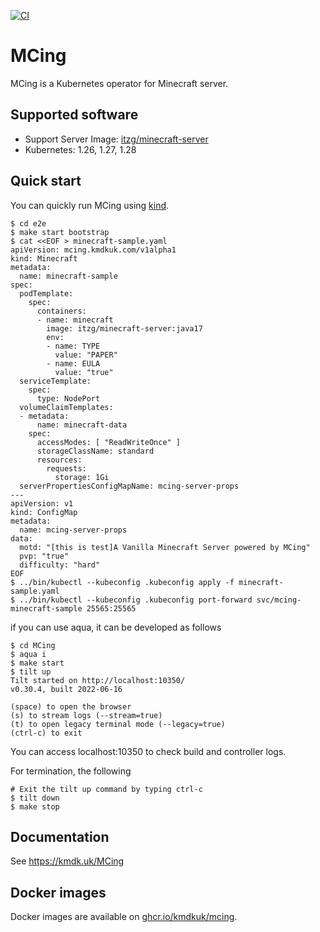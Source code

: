 [![CI](https://github.com/kmdkuk/mcing/actions/workflows/ci.yaml/badge.svg)](https://github.com/kmdkuk/mcing/actions/workflows/ci.yaml)

# MCing


MCing is a Kubernetes operator for Minecraft server.

## Supported software

- Support Server Image: [itzg/minecraft-server](https://hub.docker.com/r/itzg/minecraft-server)
- Kubernetes: 1.26, 1.27, 1.28

## Quick start

You can quickly run MCing using [kind](https://kind.sigs.k8s.io/).

```
$ cd e2e
$ make start bootstrap
$ cat <<EOF > minecraft-sample.yaml
apiVersion: mcing.kmdkuk.com/v1alpha1
kind: Minecraft
metadata:
  name: minecraft-sample
spec:
  podTemplate:
    spec:
      containers:
      - name: minecraft
        image: itzg/minecraft-server:java17
        env:
        - name: TYPE
          value: "PAPER"
        - name: EULA
          value: "true"
  serviceTemplate:
    spec:
      type: NodePort
  volumeClaimTemplates:
  - metadata:
      name: minecraft-data
    spec:
      accessModes: [ "ReadWriteOnce" ]
      storageClassName: standard
      resources:
        requests:
          storage: 1Gi
  serverPropertiesConfigMapName: mcing-server-props
---
apiVersion: v1
kind: ConfigMap
metadata:
  name: mcing-server-props
data:
  motd: "[this is test]A Vanilla Minecraft Server powered by MCing"
  pvp: "true"
  difficulty: "hard"
EOF
$ ../bin/kubectl --kubeconfig .kubeconfig apply -f minecraft-sample.yaml
$ ../bin/kubectl --kubeconfig .kubeconfig port-forward svc/mcing-minecraft-sample 25565:25565
```

if you can use aqua, it can be developed as follows

```
$ cd MCing
$ aqua i
$ make start
$ tilt up
Tilt started on http://localhost:10350/
v0.30.4, built 2022-06-16

(space) to open the browser
(s) to stream logs (--stream=true)
(t) to open legacy terminal mode (--legacy=true)
(ctrl-c) to exit
```

You can access localhost:10350 to check build and controller logs.

For termination, the following
```
# Exit the tilt up command by typing ctrl-c
$ tilt down
$ make stop
```

## Documentation

See https://kmdk.uk/MCing

## Docker images

Docker images are available on [ghcr.io/kmdkuk/mcing](https://github.com/kmdkuk/packages/container/package/mcing).
